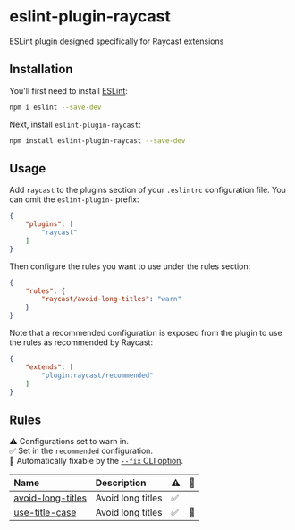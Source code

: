 # eslint-plugin-raycast

ESLint plugin designed specifically for Raycast extensions

## Installation

You'll first need to install [ESLint](https://eslint.org/):

```sh
npm i eslint --save-dev
```

Next, install `eslint-plugin-raycast`:

```sh
npm install eslint-plugin-raycast --save-dev
```

## Usage

Add `raycast` to the plugins section of your `.eslintrc` configuration file. You can omit the `eslint-plugin-` prefix:

```json
{
    "plugins": [
        "raycast"
    ]
}
```


Then configure the rules you want to use under the rules section:

```json
{
    "rules": {
        "raycast/avoid-long-titles": "warn"
    }
}
```

Note that a recommended configuration is exposed from the plugin to use the rules as recommended by Raycast:

```json
{
    "extends": [
        "plugin:raycast/recommended"
    ]
}
```

## Rules

<!-- begin auto-generated rules list -->

⚠️ Configurations set to warn in.\
✅ Set in the `recommended` configuration.\
🔧 Automatically fixable by the [`--fix` CLI option](https://eslint.org/docs/user-guide/command-line-interface#--fix).

| Name                                                 | Description       | ⚠️ | 🔧 |
| :--------------------------------------------------- | :---------------- | :- | :- |
| [avoid-long-titles](docs/rules/avoid-long-titles.md) | Avoid long titles | ✅  |    |
| [use-title-case](docs/rules/use-title-case.md)       | Avoid long titles | ✅  | 🔧 |

<!-- end auto-generated rules list -->


